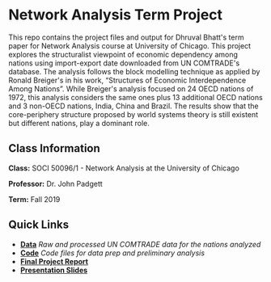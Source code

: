 # Network Analysis Term Project

This repo contains the project files and output for Dhruval Bhatt's term paper for Network Analysis course at University of Chicago. This project explores the structuralist viewpoint of economic dependency among nations using import-export date downloaded from UN COMTRADE's database. The analysis follows the block modelling technique as applied by  Ronald Breiger's in his work, “Structures of Economic Interdependence Among Nations”. While Breiger's analysis focused on 24 OECD nations of 1972, this analysis considers the same ones plus 13 additional OECD nations and 3 non-OECD nations, India, China and Brazil. The results show that the core-periphery structure proposed by world systems theory is still existent but different nations, play a dominant role.    

## Class Information

**Class:** SOCI 50096/1 - Network Analysis at the University of Chicago

**Professor:** Dr. John Padgett

**Term:** Fall 2019

## Quick Links
- **[Data](Data/)** *Raw and processed UN COMTRADE data for the nations analyzed*
- **[Code](Code/)** *Code files for data prep and preliminary analysis*
- **[Final Project Report](Documents/DhruvalBhatt_NetworkAnalysis_TermProjectReport.pdf)**
- **[Presentation Slides](Documents/DhruvalBhatt_TermProjectPresentation.pdf)**

